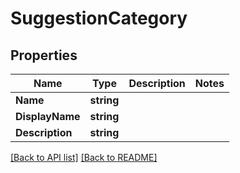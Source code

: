 # SuggestionCategory
## Properties

Name | Type | Description | Notes
------------ | ------------- | ------------- | -------------
**Name** | **string** |  |  
**DisplayName** | **string** |  |  
**Description** | **string** |  |  

[[Back to API list]](../README.md#documentation-for-api-endpoints) [[Back to README]](../README.md)

